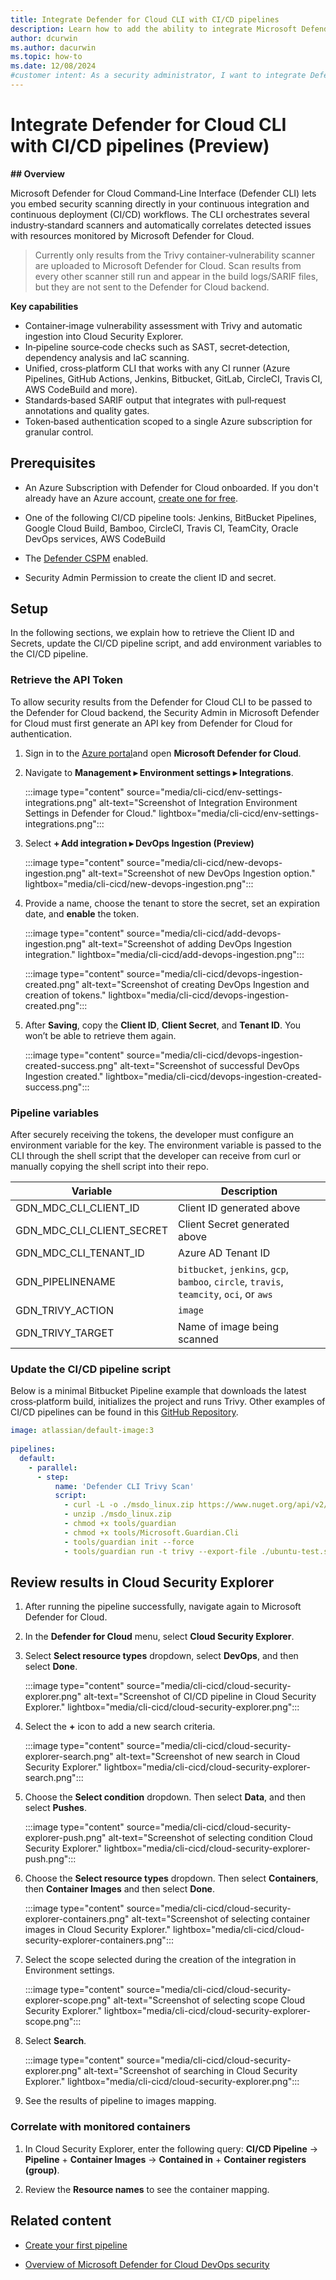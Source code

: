 ```yaml
---
title: Integrate Defender for Cloud CLI with CI/CD pipelines
description: Learn how to add the ability to integrate Microsoft Defender for Cloud CLI with popular CI/CD pipeline tools.
author: dcurwin
ms.author: dacurwin
ms.topic: how-to
ms.date: 12/08/2024
#customer intent: As a security administrator, I want to integrate Defender for Cloud CLI with CI/CD pipelines so that I can run static analysis tools and scan images for vulnerabilities.
---
```


# Integrate Defender for Cloud CLI with CI/CD pipelines (Preview)

**## Overview**

Microsoft Defender for Cloud Command‑Line Interface (Defender CLI) lets you embed security scanning directly in your continuous integration and continuous deployment (CI/CD) workflows. The CLI orchestrates several industry‑standard scanners and automatically correlates detected issues with resources monitored by Microsoft Defender for Cloud.

> Currently only results from the Trivy container‑vulnerability scanner are uploaded to Microsoft Defender for Cloud. Scan results from every other scanner still run and appear in the build logs/SARIF files, but they are not sent to the Defender for Cloud backend.

**Key capabilities**

- Container‑image vulnerability assessment with Trivy and automatic ingestion into Cloud Security Explorer.
- In‑pipeline source‑code checks such as SAST, secret‑detection, dependency analysis and IaC scanning.
- Unified, cross‑platform CLI that works with any CI runner (Azure Pipelines, GitHub Actions, Jenkins, Bitbucket, GitLab, CircleCI, Travis CI, AWS CodeBuild and more).
- Standards‑based SARIF output that integrates with pull‑request annotations and quality gates.
- Token‑based authentication scoped to a single Azure subscription for granular control.

## Prerequisites

- An Azure Subscription with Defender for Cloud onboarded. If you don't already have an Azure account, [create one for free](https://azure.microsoft.com/free/).

- One of the following CI/CD pipeline tools: Jenkins, BitBucket Pipelines, Google Cloud Build, Bamboo, CircleCI, Travis CI, TeamCity, Oracle DevOps services, AWS CodeBuild

- The [Defender CSPM](tutorial-enable-cspm-plan.md) enabled.

- Security Admin Permission to create the client ID and secret.

## Setup

In the following sections, we explain how to retrieve the Client ID and Secrets, update the CI/CD pipeline script, and add environment variables to the CI/CD pipeline.

### Retrieve the API Token

To allow security results from the Defender for Cloud CLI to be passed to the Defender for Cloud backend, the Security Admin in Microsoft Defender for Cloud must first generate an API key from Defender for Cloud for authentication.

1. Sign in to the [Azure portal](https://portal.azure.com/)and open **Microsoft Defender for Cloud**.

1. Navigate to **Management ▸ Environment settings ▸ Integrations**.

      :::image type="content" source="media/cli-cicd/env-settings-integrations.png" alt-text="Screenshot of Integration Environment Settings in Defender for Cloud." lightbox="media/cli-cicd/env-settings-integrations.png":::

1. Select **+ Add integration ▸ DevOps Ingestion (Preview)**

      :::image type="content" source="media/cli-cicd/new-devops-ingestion.png" alt-text="Screenshot of new DevOps Ingestion option." lightbox="media/cli-cicd/new-devops-ingestion.png":::
   
1. Provide a name, choose the tenant to store the secret, set an expiration date, and **enable** the token.

   :::image type="content" source="media/cli-cicd/add-devops-ingestion.png" alt-text="Screenshot of adding DevOps Ingestion integration." lightbox="media/cli-cicd/add-devops-ingestion.png":::
   
   :::image type="content" source="media/cli-cicd/devops-ingestion-created.png" alt-text="Screenshot of creating DevOps Ingestion and creation of tokens." lightbox="media/cli-cicd/devops-ingestion-created.png":::
   
1. After **Saving**, copy the **Client ID**, **Client Secret**, and **Tenant ID**. You won’t be able to retrieve them again.

   :::image type="content" source="media/cli-cicd/devops-ingestion-created-success.png" alt-text="Screenshot of successful DevOps Ingestion created." lightbox="media/cli-cicd/devops-ingestion-created-success.png":::
   
### Pipeline variables

After securely receiving the tokens, the developer must configure an environment variable for the key. The environment variable is passed to the CLI through the shell script that the developer can receive from curl or manually copying the shell script into their repo.

|Variable|Description|
|----------|----------|
|GDN_MDC_CLI_CLIENT_ID|Client ID generated above|
|GDN_MDC_CLI_CLIENT_SECRET|Client Secret generated above|
|GDN_MDC_CLI_TENANT_ID|Azure AD Tenant ID|
|GDN_PIPELINENAME|`bitbucket`, `jenkins`, `gcp`, `bamboo`, `circle`, `travis`, `teamcity`, `oci`, or `aws`|
|GDN_TRIVY_ACTION|`image`|
|GDN_TRIVY_TARGET| Name of image being scanned|

### Update the CI/CD pipeline script

Below is a minimal Bitbucket Pipeline example that downloads the latest cross‑platform build, initializes the project and runs Trivy. Other examples of CI/CD pipelines can be found in this [GitHub Repository](https://github.com/microsoft/security-devops-samples/tree/main/ci-cd-integrations).

```yaml
image: atlassian/default-image:3
 
pipelines:
  default:
    - parallel:
      - step:
          name: 'Defender CLI Trivy Scan'
          script:
            - curl -L -o ./msdo_linux.zip https://www.nuget.org/api/v2/package/Microsoft.Security.DevOps.Cli.linux-x64/
            - unzip ./msdo_linux.zip
            - chmod +x tools/guardian
            - chmod +x tools/Microsoft.Guardian.Cli
            - tools/guardian init --force
            - tools/guardian run -t trivy --export-file ./ubuntu-test.sarif --publish-file-folder-path ./ubuntu-test.sarif            
```

## Review results in Cloud Security Explorer

1. After running the pipeline successfully, navigate again to Microsoft Defender for Cloud.

1. In the **Defender for Cloud** menu, select **Cloud Security Explorer**.

1. Select **Select resource types** dropdown, select **DevOps**, and then select **Done**.

    :::image type="content" source="media/cli-cicd/cloud-security-explorer.png" alt-text="Screenshot of CI/CD pipeline in Cloud Security Explorer." lightbox="media/cli-cicd/cloud-security-explorer.png":::

1. Select the **+** icon to add a new search criteria.

    :::image type="content" source="media/cli-cicd/cloud-security-explorer-search.png" alt-text="Screenshot of new search in Cloud Security Explorer." lightbox="media/cli-cicd/cloud-security-explorer-search.png":::

1. Choose the **Select condition** dropdown. Then select **Data**, and then select **Pushes**.

    :::image type="content" source="media/cli-cicd/cloud-security-explorer-push.png" alt-text="Screenshot of selecting condition Cloud Security Explorer." lightbox="media/cli-cicd/cloud-security-explorer-push.png":::

1. Choose the **Select resource types** dropdown. Then select **Containers**, then **Container Images** and then select **Done**.

    :::image type="content" source="media/cli-cicd/cloud-security-explorer-containers.png" alt-text="Screenshot of selecting container images in Cloud Security Explorer." lightbox="media/cli-cicd/cloud-security-explorer-containers.png":::

1. Select the scope selected during the creation of the integration in Environment settings.

    :::image type="content" source="media/cli-cicd/cloud-security-explorer-scope.png" alt-text="Screenshot of selecting scope Cloud Security Explorer." lightbox="media/cli-cicd/cloud-security-explorer-scope.png":::

1. Select **Search**.

    :::image type="content" source="media/cli-cicd/cloud-security-explorer.png" alt-text="Screenshot of searching in Cloud Security Explorer." lightbox="media/cli-cicd/cloud-security-explorer.png":::

1. See the results of pipeline to images mapping.

### Correlate with monitored containers

1. In Cloud Security Explorer, enter the following query: **CI/CD Pipeline** -> **Pipeline** + **Container Images** -> **Contained in** + **Container registers (group)**.

1. Review the **Resource names** to see the container mapping.

## Related content

- [Create your first pipeline](/azure/devops/pipelines/create-first-pipeline)

- [Overview of Microsoft Defender for Cloud DevOps security](defender-for-devops-introduction.md)

